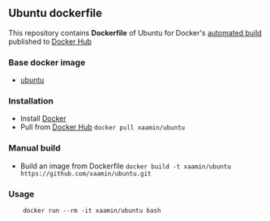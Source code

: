 ## Ubuntu dockerfile
This repository contains **Dockerfile** of Ubuntu for Docker's [automated build](https://hub.docker.com/r/xaamin/ubuntu) published to [Docker Hub](https://hub.docker.com) 

### Base docker image
* [ubuntu](https://registry.hub.docker.com/r/library/ubuntu)

### Installation
* Install [Docker](https://www.docker.com)
* Pull from [Docker Hub](https://hub.docker.com/r/xaamin/ubuntu) `docker pull xaamin/ubuntu`

### Manual build
* Build an image from Dockerfile `docker build -t xaamin/ubuntu https://github.com/xaamin/ubuntu.git`

### Usage
```
	docker run --rm -it xaamin/ubuntu bash
```